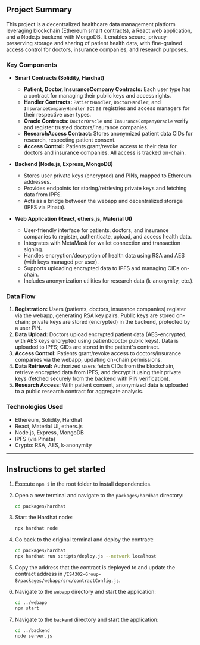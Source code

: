 ## Project Summary

This project is a decentralized healthcare data management platform leveraging blockchain (Ethereum smart contracts), a React web application, and a Node.js backend with MongoDB. It enables secure, privacy-preserving storage and sharing of patient health data, with fine-grained access control for doctors, insurance companies, and research purposes.

### Key Components

- **Smart Contracts (Solidity, Hardhat)**

  - **Patient, Doctor, InsuranceCompany Contracts:** Each user type has a contract for managing their public keys and access rights.
  - **Handler Contracts:** `PatientHandler`, `DoctorHandler`, and `InsuranceCompanyHandler` act as registries and access managers for their respective user types.
  - **Oracle Contracts:** `DoctorOracle` and `InsuranceCompanyOracle` verify and register trusted doctors/insurance companies.
  - **ResearchAccess Contract:** Stores anonymized patient data CIDs for research, respecting patient consent.
  - **Access Control:** Patients grant/revoke access to their data for doctors and insurance companies. All access is tracked on-chain.

- **Backend (Node.js, Express, MongoDB)**

  - Stores user private keys (encrypted) and PINs, mapped to Ethereum addresses.
  - Provides endpoints for storing/retrieving private keys and fetching data from IPFS.
  - Acts as a bridge between the webapp and decentralized storage (IPFS via Pinata).

- **Web Application (React, ethers.js, Material UI)**
  - User-friendly interface for patients, doctors, and insurance companies to register, authenticate, upload, and access health data.
  - Integrates with MetaMask for wallet connection and transaction signing.
  - Handles encryption/decryption of health data using RSA and AES (with keys managed per user).
  - Supports uploading encrypted data to IPFS and managing CIDs on-chain.
  - Includes anonymization utilities for research data (k-anonymity, etc.).

### Data Flow

1. **Registration:** Users (patients, doctors, insurance companies) register via the webapp, generating RSA key pairs. Public keys are stored on-chain; private keys are stored (encrypted) in the backend, protected by a user PIN.
2. **Data Upload:** Doctors upload encrypted patient data (AES-encrypted, with AES keys encrypted using patient/doctor public keys). Data is uploaded to IPFS; CIDs are stored in the patient's contract.
3. **Access Control:** Patients grant/revoke access to doctors/insurance companies via the webapp, updating on-chain permissions.
4. **Data Retrieval:** Authorized users fetch CIDs from the blockchain, retrieve encrypted data from IPFS, and decrypt it using their private keys (fetched securely from the backend with PIN verification).
5. **Research Access:** With patient consent, anonymized data is uploaded to a public research contract for aggregate analysis.

### Technologies Used

- Ethereum, Solidity, Hardhat
- React, Material UI, ethers.js
- Node.js, Express, MongoDB
- IPFS (via Pinata)
- Crypto: RSA, AES, k-anonymity

---

## Instructions to get started

1. Execute `npm i` in the root folder to install dependencies.

2. Open a new terminal and navigate to the `packages/hardhat` directory:

   ```bash
   cd packages/hardhat
   ```

3. Start the Hardhat node:

   ```bash
   npx hardhat node
   ```

4. Go back to the original terminal and deploy the contract:

   ```bash
   cd packages/hardhat
   npx hardhat run scripts/deploy.js --network localhost
   ```

5. Copy the address that the contract is deployed to and update the contract address in `/IS4302-Group-8/packages/webapp/src/contractConfig.js`.

6. Navigate to the `webapp` directory and start the application:
   ```bash
   cd ../webapp
   npm start
   ```
7. Navigate to the `backend` directory and start the application:
   ```bash
   cd ../backend
   node server.js
   ```
